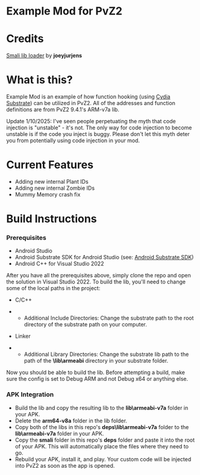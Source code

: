 # **Example Mod for PvZ2**

# Credits

[Smali lib loader](https://github.com/joeyjurjens/Android-Hooking-Template) by **joeyjurjens** 

# What is this?

Example Mod is an example of how function hooking (using [Cydia Substrate](http://www.cydiasubstrate.com/)) can be utilized in PvZ2. All of the addresses and function definitions are from PvZ2 9.4.1's ARM-v7a lib.

Update 1/10/2025: I've seen people perpetuating the myth that code injection is "unstable" - it's not. The only way for code injection to become unstable is if the code you inject is buggy. 
Please don't let this myth deter you from potentially using code injection in your mod.

# Current Features

* Adding new internal Plant IDs
* Adding new internal Zombie IDs
* Mummy Memory crash fix

# Build Instructions

### Prerequisites
* Android Studio
* Android Substrate SDK for Android Studio (see: [Android Substrate SDK](http://www.cydiasubstrate.com/id/73e45fe5-4525-4de7-ac14-6016652cc1b8/))
* Android C++ for Visual Studio 2022

After you have all the prerequisites above, simply clone the repo and open the solution in Visual Studio 2022. To build the lib, you'll need to change some of the local paths in the project:

* C/C++
* * Additional Include Directories: Change the substrate path to the root directory of the substrate path on your computer.

* Linker
* * Additional Library Directories: Change the substrate lib path to the path of the **\lib\armeabi** directory in your substrate folder.

Now you should be able to build the lib. Before attempting a build, make sure the config is set to Debug ARM and not Debug x64 or anything else.

### APK Integration

* Build the lib and copy the resulting lib to the **lib\armeabi-v7a** folder in your APK.
* Delete the **arm64-v8a** folder in the lib folder.
* Copy both of the libs in this repo's **deps\lib\armeabi-v7a** folder to the **lib\armeabi-v7a** folder in your APK.
* Copy the **smali** folder in this repo's **deps** folder and paste it into the root of your APK. This will automatically place the files where they need to go.
* Rebuild your APK, install it, and play. Your custom code will be injected into PvZ2 as soon as the app is opened.
